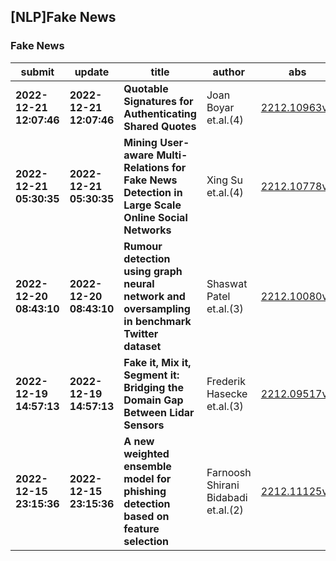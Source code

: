 ## [NLP]Fake News 

### Fake News

| submit | update | title | author | abs | PDF | code | cates | journal |
|---|---|---|---|---|---|---|---|---|
|**2022-12-21 12:07:46**|**2022-12-21 12:07:46**|**Quotable Signatures for Authenticating Shared Quotes**|Joan Boyar et.al.(4)|[2212.10963v1](http://arxiv.org/abs/2212.10963v1)|[gotoRead](http://arxiv.org/pdf/2212.10963v1)|null|cs.CR, cs.CY|null|
|**2022-12-21 05:30:35**|**2022-12-21 05:30:35**|**Mining User-aware Multi-Relations for Fake News Detection in Large Scale   Online Social Networks**|Xing Su et.al.(4)|[2212.10778v1](http://arxiv.org/abs/2212.10778v1)|[gotoRead](http://arxiv.org/pdf/2212.10778v1)|**[link](https://github.com/xingsumq/us-defake)**|cs.SI, cs.AI|null|
|**2022-12-20 08:43:10**|**2022-12-20 08:43:10**|**Rumour detection using graph neural network and oversampling in   benchmark Twitter dataset**|Shaswat Patel et.al.(3)|[2212.10080v1](http://arxiv.org/abs/2212.10080v1)|[gotoRead](http://arxiv.org/pdf/2212.10080v1)|null|cs.CL, cs.LG|null|
|**2022-12-19 14:57:13**|**2022-12-19 14:57:13**|**Fake it, Mix it, Segment it: Bridging the Domain Gap Between Lidar   Sensors**|Frederik Hasecke et.al.(3)|[2212.09517v1](http://arxiv.org/abs/2212.09517v1)|[gotoRead](http://arxiv.org/pdf/2212.09517v1)|null|cs.CV, cs.LG|null|
|**2022-12-15 23:15:36**|**2022-12-15 23:15:36**|**A new weighted ensemble model for phishing detection based on feature   selection**|Farnoosh Shirani Bidabadi et.al.(2)|[2212.11125v1](http://arxiv.org/abs/2212.11125v1)|[gotoRead](http://arxiv.org/pdf/2212.11125v1)|null|cs.CR, cs.LG|null|
